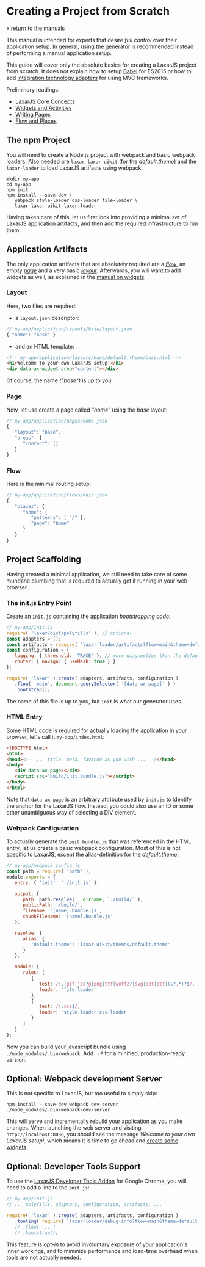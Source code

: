 # Creating a Project from Scratch

[« return to the manuals](index.md)

This manual is intended for experts that desire _full control_ over their application setup.
In general, using [the generator]() is recommended instead of performing a manual application setup.

This guide will cover only the absolute basics for creating a LaxarJS project from scratch.
It does not explain how to setup [Babel](http://babeljs.io/) for ES2015 or how to add [integration technology adapters](../glossary.md#integration-technology) for using MVC frameworks.

Preliminary readings:

* [LaxarJS Core Concepts](../concepts.md)
* [Widgets and Activities](../widgets_and_activities.md)
* [Writing Pages](../writing_pages.md)
* [Flow and Places](../flow_and_places.md)


## The npm Project

You will need to create a Node.js project with webpack and basic webpack loaders.
Also needed are `laxar`, `laxar-uikit` (for the _default.theme_) and the `laxar-loader` to load LaxarJS artifacts using webpack.

```console
mkdir my-app
cd my-app
npm init
npm install --save-dev \
   webpack style-loader css-loader file-loader \
   laxar laxar-uikit laxar-loader
```

Having taken care of this, let us first look into providing a minimal set of LaxarJS application artifacts, and then add the required infrastructure to run them.


## Application Artifacts

The only application artifacts that are absolutely required are a _[flow](../glossary.md#flow)_, an empty _[page](../glossary.md#page)_ and a very basic _[layout](../glossary.md#layout)_.
Afterwards, you will want to add widgets as well, as explained in the [manual on widgets](./widgets_and_activities.md).


### Layout

Here, two files are required:

- a `layout.json` descriptor:

```js
// my-app/application/layouts/base/layout.json
{ "name": "base" }
```

- and an HTML template:

```html
<!-- my-app/application/layouts/base/default.theme/base.html -->
<h1>Welcome to your own LaxarJS setup!</h1>
<div data-ax-widget-area="content"></div>
```

Of course, the name _("base")_ is up to you.


### Page

Now, let use create a page called _"home"_ using the _base_ layout:

```js
// my-app/application/pages/home.json
{
   "layout": "base",
   "areas": {
      "content": []
   }
}
```


### Flow

Here is the minimal routing setup:

```js
// my-app/application/flows/main.json
{
   "places": {
      "home": {
         "patterns": [ "/" ],
         "page": "home"
      }
   }
}
```


## Project Scaffolding

Having created a minimal application, we still need to take care of some mundane plumbing that is required to actually get it running in your web browser.

### The init.js Entry Point

Create an `init.js` containing the application _bootstrapping code:_

```js
// my-app/init.js
require( 'laxar/dist/polyfills' ); // optional
const adapters = [];
const artifacts = require( 'laxar-loader/artifacts?flow=main&theme=default' );
const configuration = {
   logging: { threshold: 'TRACE' }, // more diagnostics than the default "INFO"
   router: { navigo: { useHash: true } }
};

require( 'laxar' ).create( adapters, artifacts, configuration )
   .flow( 'main', document.querySelector( '[data-ax-page]' ) )
   .bootstrap();
```

The name of this file is up to you, but `init` is what our generator uses.


### HTML Entry

Some HTML code is required for actually loading the application in your browser, let's call it `my-app/index.html`:

```html
<!DOCTYPE html>
<html>
<head><!-- ... title, meta, favicon as you wish ... --></head>
<body>
   <div data-ax-page></div>
   <script src="build/init.bundle.js"></script>
</body>
</html>
```

Note that `data-ax-page` is an arbitrary attribute used by `init.js` to identify the anchor for the LaxarJS flow.
Instead, you could also use an ID or some other unambiguous way of selecting a DIV element.


### Webpack Configuration

To actually generate the `init.bundle.js` that was referenced in the HTML entry, let us create a basic webpack configuration.
Most of this is not specific to LaxarJS, except the alias-definition for the _default.theme_.

```js
// my-app/webpack.config.js
const path = require( 'path' );
module.exports = {
   entry: { 'init': './init.js' },

   output: {
      path: path.resolve( __dirname, `./build/` ),
      publicPath: '/build/',
      filename: '[name].bundle.js',
      chunkFilename: '[name].bundle.js'
   },

   resolve: {
      alias: {
         'default.theme': 'laxar-uikit/themes/default.theme'
      }
   },

   module: {
      rules: [
         {
            test: /\.(gif|jpe?g|png|ttf|woff2?|svg|eot|otf)(\?.*)?$/,
            loader: 'file-loader'
         },
         {
            test: /\.css$/,
            loader: 'style-loader!css-loader'
         }
      ]
   }
};
```

Now you can build your javascript bundle using `./node_modules/.bin/webpack`.
Add ` -P` for a minified, production-ready version.


## Optional: Webpack development Server

This is not specific to LaxarJS, but too useful to simply skip:

```console
npm install --save-dev webpack-dev-server
./node_modules/.bin/webpack-dev-server
```

This will serve and incrementally rebuild your application as you make changes.
When launching the web server and visiting `http://localhost:8080`, you should see the message _Welcome to your own LaxarJS setup!_, which means it is time to go ahead and [create some widgets](./widgets_and_activities.md).


## Optional: Developer Tools Support

To use the [LaxarJS Developer Tools Addon](https://chrome.google.com/webstore/detail/laxarjs-developer-tools/leidhppnemgdhcjfagmjdkfjpejibinp) for Google Chrome, you will need to add a line to the `init.js`:

```js
// my-app/init.js
// ... polyfills, adapters, configuration, artifacts, ...

require( 'laxar' ).create( adapters, artifacts, configuration )
   .tooling( require( 'laxar-loader/debug-info?flow=main&theme=default' ) )
   // .flow( ... )
   // .bootstrap();
```

This feature is _opt-in_ to avoid involuntary exposure of your application's inner workings, and to minimize performance and load-time overhead when tools are not actually needed.
